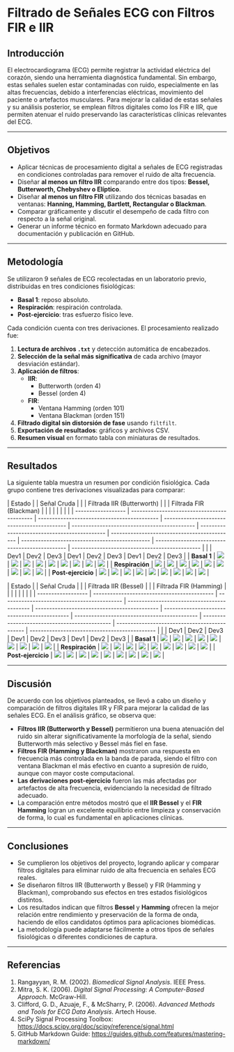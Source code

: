 # Filtrado de Señales ECG con Filtros FIR e IIR

## Introducción

El electrocardiograma (ECG) permite registrar la actividad eléctrica del corazón, siendo una herramienta diagnóstica fundamental. Sin embargo, estas señales suelen estar contaminadas con ruido, especialmente en las altas frecuencias, debido a interferencias eléctricas, movimiento del paciente o artefactos musculares. Para mejorar la calidad de estas señales y su análisis posterior, se emplean filtros digitales como los FIR e IIR, que permiten atenuar el ruido preservando las características clínicas relevantes del ECG.

---

## Objetivos

- Aplicar técnicas de procesamiento digital a señales de ECG registradas en condiciones controladas para remover el ruido de alta frecuencia.
- Diseñar **al menos un filtro IIR** comparando entre dos tipos: **Bessel, Butterworth, Chebyshev o Elíptico**.
- Diseñar **al menos un filtro FIR** utilizando dos técnicas basadas en ventanas: **Hanning, Hamming, Bartlett, Rectangular o Blackman**.
- Comparar gráficamente y discutir el desempeño de cada filtro con respecto a la señal original.
- Generar un informe técnico en formato Markdown adecuado para documentación y publicación en GitHub.

---

## Metodología

Se utilizaron 9 señales de ECG recolectadas en un laboratorio previo, distribuidas en tres condiciones fisiológicas:

- **Basal 1**: reposo absoluto.
- **Respiración**: respiración controlada.
- **Post-ejercicio**: tras esfuerzo físico leve.

Cada condición cuenta con tres derivaciones. El procesamiento realizado fue:

1. **Lectura de archivos `.txt`** y detección automática de encabezados.
2. **Selección de la señal más significativa** de cada archivo (mayor desviación estándar).
3. **Aplicación de filtros**:
   - **IIR**:
     - Butterworth (orden 4)
     - Bessel (orden 4)
   - **FIR**:
     - Ventana Hamming (orden 101)
     - Ventana Blackman (orden 151)
4. **Filtrado digital sin distorsión de fase** usando `filtfilt`.
5. **Exportación de resultados**: gráficos y archivos CSV.
6. **Resumen visual** en formato tabla con miniaturas de resultados.

---

## Resultados

La siguiente tabla muestra un resumen por condición fisiológica. Cada grupo contiene tres derivaciones visualizadas para comparar:

| Estado             | | Señal Cruda |                                 | | Filtrada IIR (Butterworth) |                  | | Filtrada FIR (Blackman) |                     |                                              |                                              |                                              |                                                |                                                |                                                |
| ------------------ | ------------------------------------------- | ------------------------------------------- | ------------------------------------------- | -------------------------------------------- | -------------------------------------------- | -------------------------------------------- | ---------------------------------------------- | ---------------------------------------------- | ---------------------------------------------- |
|                    | Dev1                                        | Dev2                                        | Dev3                                        | Dev1                                         | Dev2                                         | Dev3                                         | Dev1                                           | Dev2                                           | Dev3                                           |
| **Basal 1**        | ![](SeñalesCrudas_ecg/r2dev1.png)           | ![](SeñalesCrudas_ecg/r2dev2.png)           | ![](SeñalesCrudas_ecg/r2dev3.png)           | ![](FIR-IIR_eeg/reposo_dev1_butter.png)      | ![](FIR-IIR_eeg/reposo_dev2_butter.png)      | ![](FIR-IIR_eeg/reposo_dev3_butter.png)      | ![](FIR-IIR_eeg/reposo_dev1_blackman.png)      | ![](FIR-IIR_eeg/reposo_dev2_blackman.png)      | ![](FIR-IIR_eeg/reposo_dev3_blackman.png)      |
| **Respiración**    | ![](SeñalesCrudas_ecg/respiracion1dev1.png) | ![](SeñalesCrudas_ecg/respiracion1dev2.png) | ![](SeñalesCrudas_ecg/respiracion1dev3.png) | ![](FIR-IIR_eeg/respiracion_dev1_butter.png) | ![](FIR-IIR_eeg/respiracion_dev2_butter.png) | ![](FIR-IIR_eeg/respiracion_dev3_butter.png) | ![](FIR-IIR_eeg/respiracion_dev1_blackman.png) | ![](FIR-IIR_eeg/respiracion_dev2_blackman.png) | ![](FIR-IIR_eeg/respiracion_dev3_blackman.png) |
| **Post-ejercicio** | ![](SeñalesCrudas_ecg/mov1dev1.png)         | ![](SeñalesCrudas_ecg/mov1dev2.png)         | ![](SeñalesCrudas_ecg/mov1dev3.png)         | ![](FIR-IIR_eeg/movimiento_dev1_butter.png)  | ![](FIR-IIR_eeg/movimiento_dev2_butter.png)  | ![](FIR-IIR_eeg/movimiento_dev3_butter.png)  | ![](FIR-IIR_eeg/movimiento_dev1_blackman.png)  | ![](FIR-IIR_eeg/movimiento_dev2_blackman.png)  | ![](FIR-IIR_eeg/movimiento_dev3_blackman.png)  |

| Estado             | | Señal Cruda |                                 | | Filtrada IIR (Bessel) |                       | | Filtrada FIR (Hamming) |                      |                                              |                                              |                                              |                                               |                                               |                                               |
| ------------------ | ------------------------------------------- | ------------------------------------------- | ------------------------------------------- | -------------------------------------------- | -------------------------------------------- | -------------------------------------------- | --------------------------------------------- | --------------------------------------------- | --------------------------------------------- |
|                    | Dev1                                        | Dev2                                        | Dev3                                        | Dev1                                         | Dev2                                         | Dev3                                         | Dev1                                          | Dev2                                          | Dev3                                          |
| **Basal 1**        | ![](SeñalesCrudas_ecg/r2dev1.png)           | ![](SeñalesCrudas_ecg/r2dev2.png)           | ![](SeñalesCrudas_ecg/r2dev3.png)           | ![](FIR-IIR_eeg/reposo_dev1_bessel.png)      | ![](FIR-IIR_eeg/reposo_dev2_bessel.png)      | ![](FIR-IIR_eeg/reposo_dev3_bessel.png)      | ![](FIR-IIR_eeg/reposo_dev1_hamming.png)      | ![](FIR-IIR_eeg/reposo_dev2_hamming.png)      | ![](FIR-IIR_eeg/reposo_dev3_hamming.png)      |
| **Respiración**    | ![](SeñalesCrudas_ecg/respiracion1dev1.png) | ![](SeñalesCrudas_ecg/respiracion1dev2.png) | ![](SeñalesCrudas_ecg/respiracion1dev3.png) | ![](FIR-IIR_eeg/respiracion_dev1_bessel.png) | ![](FIR-IIR_eeg/respiracion_dev2_bessel.png) | ![](FIR-IIR_eeg/respiracion_dev3_bessel.png) | ![](FIR-IIR_eeg/respiracion_dev1_hamming.png) | ![](FIR-IIR_eeg/respiracion_dev2_hamming.png) | ![](FIR-IIR_eeg/respiracion_dev3_hamming.png) |
| **Post-ejercicio** | ![](SeñalesCrudas_ecg/mov1dev1.png)         | ![](SeñalesCrudas_ecg/mov1dev2.png)         | ![](SeñalesCrudas_ecg/mov1dev3.png)         | ![](FIR-IIR_eeg/movimiento_dev1_bessel.png)  | ![](FIR-IIR_eeg/movimiento_dev2_bessel.png)  | ![](FIR-IIR_eeg/movimiento_dev3_bessel.png)  | ![](FIR-IIR_eeg/movimiento_dev1_hamming.png)  | ![](FIR-IIR_eeg/movimiento_dev2_hamming.png)  | ![](FIR-IIR_eeg/movimiento_dev3_hamming.png)  |

---

## Discusión

De acuerdo con los objetivos planteados, se llevó a cabo un diseño y comparación de filtros digitales IIR y FIR para mejorar la calidad de las señales ECG. En el análisis gráfico, se observa que:

- **Filtros IIR (Butterworth y Bessel)** permitieron una buena atenuación del ruido sin alterar significativamente la morfología de la señal, siendo Butterworth más selectivo y Bessel más fiel en fase.
- **Filtros FIR (Hamming y Blackman)** mostraron una respuesta en frecuencia más controlada en la banda de parada, siendo el filtro con ventana Blackman el más efectivo en cuanto a supresión de ruido, aunque con mayor coste computacional.
- **Las derivaciones post-ejercicio** fueron las más afectadas por artefactos de alta frecuencia, evidenciando la necesidad de filtrado adecuado.
- La comparación entre métodos mostró que el **IIR Bessel** y el **FIR Hamming** logran un excelente equilibrio entre limpieza y conservación de forma, lo cual es fundamental en aplicaciones clínicas.

---

## Conclusiones

- Se cumplieron los objetivos del proyecto, logrando aplicar y comparar filtros digitales para eliminar ruido de alta frecuencia en señales ECG reales.
- Se diseñaron filtros IIR (Butterworth y Bessel) y FIR (Hamming y Blackman), comprobando sus efectos en tres estados fisiológicos distintos.
- Los resultados indican que filtros **Bessel** y **Hamming** ofrecen la mejor relación entre rendimiento y preservación de la forma de onda, haciendo de ellos candidatos óptimos para aplicaciones biomédicas.
- La metodología puede adaptarse fácilmente a otros tipos de señales fisiológicas o diferentes condiciones de captura.

---

## Referencias

1. Rangayyan, R. M. (2002). *Biomedical Signal Analysis*. IEEE Press.
2. Mitra, S. K. (2006). *Digital Signal Processing: A Computer-Based Approach*. McGraw-Hill.
3. Clifford, G. D., Azuaje, F., & McSharry, P. (2006). *Advanced Methods and Tools for ECG Data Analysis*. Artech House.
4. SciPy Signal Processing Toolbox: https://docs.scipy.org/doc/scipy/reference/signal.html
5. GitHub Markdown Guide: https://guides.github.com/features/mastering-markdown/
